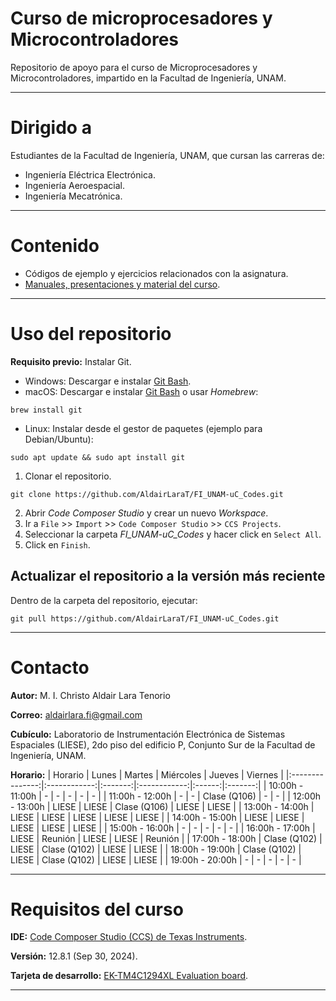 # Curso de microprocesadores y Microcontroladores
Repositorio de apoyo para el curso de Microprocesadores y Microcontroladores, impartido en la Facultad de Ingeniería, UNAM.

---
# Dirigido a
Estudiantes de la Facultad de Ingeniería, UNAM, que cursan las carreras de:
- Ingeniería Eléctrica Electrónica.
- Ingeniería Aeroespacial.
- Ingeniería Mecatrónica.

---
# Contenido
- Códigos de ejemplo y ejercicios relacionados con la asignatura.
- [Manuales, presentaciones y material del curso](MATERIAL.md).

---
# Uso del repositorio
**Requisito previo:** Instalar Git.
- Windows: Descargar e instalar [Git Bash](https://git-scm.com/downloads).
- macOS: Descargar e instalar [Git Bash](https://git-scm.com/downloads/mac) o usar *Homebrew*:
```
brew install git
```
- Linux: Instalar desde el gestor de paquetes (ejemplo para Debian/Ubuntu):
```
sudo apt update && sudo apt install git
```

1. Clonar el repositorio.
```
git clone https://github.com/AldairLaraT/FI_UNAM-uC_Codes.git
```
2. Abrir *Code Composer Studio* y crear un nuevo *Workspace*.
3. Ir a `File` >> `Import` >> `Code Composer Studio` >> `CCS Projects`.
4. Seleccionar la carpeta *FI_UNAM-uC_Codes* y hacer click en `Select All`.
5. Click en `Finish`.

## Actualizar el repositorio a la versión más reciente
Dentro de la carpeta del repositorio, ejecutar:
```
git pull https://github.com/AldairLaraT/FI_UNAM-uC_Codes.git
```

---
# Contacto
**Autor:** M. I. Christo Aldair Lara Tenorio

**Correo:** aldairlara.fi@gmail.com

**Cubículo:** Laboratorio de Instrumentación Electrónica de Sistemas Espaciales (LIESE), 2do piso del edificio P, Conjunto Sur de la Facultad de Ingeniería, UNAM.

**Horario:**
| Horario         |    Lunes     | Martes  |  Miércoles   | Jueves | Viernes |
|:---------------:|:------------:|:-------:|:------------:|:------:|:-------:|
| 10:00h - 11:00h | -            | -       | -            | -      | -       |
| 11:00h - 12:00h | -            | -       | Clase (Q106) | -      | -       |
| 12:00h - 13:00h | LIESE        | LIESE   | Clase (Q106) | LIESE  | LIESE   |
| 13:00h - 14:00h | LIESE        | LIESE   | LIESE        | LIESE  | LIESE   |
| 14:00h - 15:00h | LIESE        | LIESE   | LIESE        | LIESE  | LIESE   |
| 15:00h - 16:00h | -            | -       | -            | -      | -       |
| 16:00h - 17:00h | LIESE        | Reunión | LIESE        | LIESE  | Reunión |
| 17:00h - 18:00h | Clase (Q102) | LIESE   | Clase (Q102) | LIESE  | LIESE   |
| 18:00h - 19:00h | Clase (Q102) | LIESE   | Clase (Q102) | LIESE  | LIESE   |
| 19:00h - 20:00h | -            | -       | -            | -      | -       |

---
# Requisitos del curso
**IDE:** [Code Composer Studio (CCS) de Texas Instruments](https://www.ti.com/tool/download/CCSTUDIO/12.8.1).

**Versión:** 12.8.1 (Sep 30, 2024).

**Tarjeta de desarrollo:** [EK-TM4C1294XL Evaluation board](https://www.ti.com/tool/EK-TM4C1294XL).

---